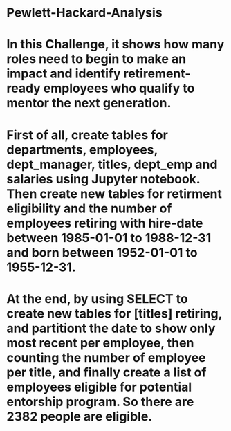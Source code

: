 # Pewlett-Hackard-Analysis

   # In this Challenge, it shows how many roles need to begin to make an impact and identify retirement-ready employees who qualify to mentor the next generation.
   # First of all, create tables for departments, employees, dept_manager, titles, dept_emp and salaries using Jupyter notebook. Then create new tables for retirment eligibility and the number of employees retiring with hire-date between 1985-01-01 to 1988-12-31 and born between 1952-01-01 to 1955-12-31. 
   # At the end, by using SELECT to create new tables for [titles] retiring, and partitiont the date to show only most recent per employee, then counting the number of employee per title, and finally create a list of employees eligible for potential entorship program. So there are 2382 people are eligible.
   
